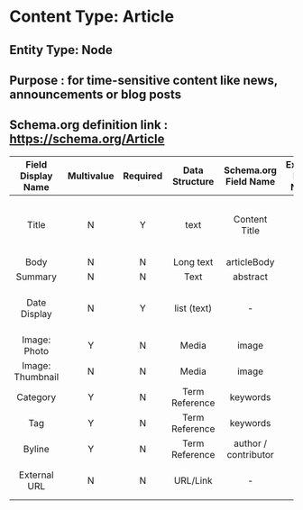 # Content Type: Article

## Entity Type: Node

## Purpose : for time-sensitive content like news, announcements or blog posts

## Schema.org definition link : https://schema.org/Article

 | Field Display Name | Multivalue | Required | Data Structure | Schema.org Field Name | Express Field Name | Express Data Structure | Notes                                 |
 | :----------------: | :--------: | :------: | :------------: | :-------------------: | :----------------: | :--------------------: | ------------------------------------- |
 |Title | N | Y | text | Content Title | Title | Text | used by pathauto for generating URL | 
 |Body | N | N | Long text | articleBody |  |  |  | 
 |Summary | N | N | Text | abstract |  |  |  | 
 |Date Display | N | Y | list (text) |  -  |  |  | A dropdown to show or hide date. | 
 |Image: Photo | Y | N | Media | image |  |  |  | 
 |Image: Thumbnail | N | N | Media | image |  |  |  | 
 |Category | Y | N | Term Reference | keywords |  |  |  | 
 |Tag | Y | N | Term Reference | keywords |  |  |  | 
 |Byline | Y | N | Term Reference | author / contributor |  |  |  | 
 |External URL | N | N | URL/Link |  -  |  |  | takes the place of articleBody |
